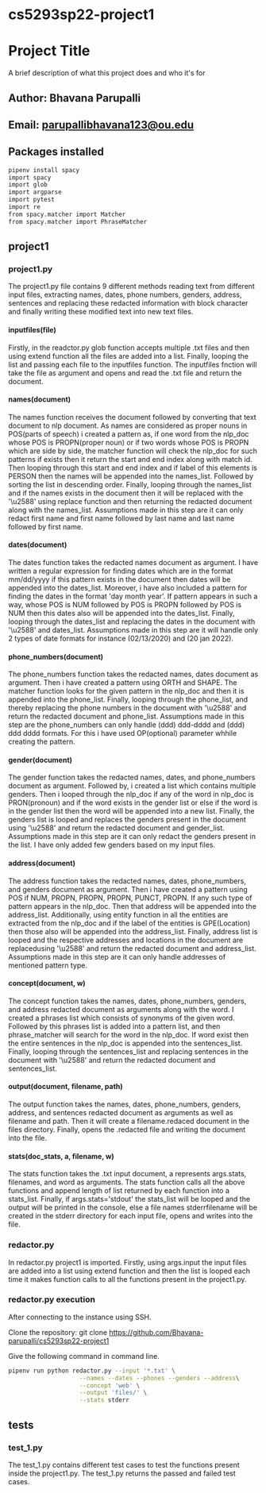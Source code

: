 # cs5293sp22-project1

# Project Title

A brief description of what this project does and who it's for

## Author: Bhavana Parupalli
## Email: parupallibhavana123@ou.edu
## Packages installed
```bash
pipenv install spacy
import spacy
import glob
import argparse 
import pytest
import re
from spacy.matcher import Matcher
from spacy.matcher import PhraseMatcher
```
## project1
### project1.py
The project1.py file contains 9 different methods reading text from different input files, extracting names, dates, phone numbers, genders, address, sentences and replacing these redacted information with block character and finally writing these modified text into new text files.
#### inputfiles(file)
Firstly, in the readctor.py glob function accepts multiple .txt files and then using extend function all the files are added into a list. Finally, looping the list and passing each file to the inputfiles function. 
The inputfiles fnction will take the file as argument and opens and read the .txt file and return the document.
#### names(document)
The names function receives the document followed by converting that text document to nlp document. As names are considered as proper nouns in POS(parts of speech) i created a pattern as, if one word from the nlp_doc whose POS is PROPN(proper noun) or if two words whose POS is PROPN which are side by side, the matcher function will check the nlp_doc for such patterns if exists then it return the start and end index along with match id. Then looping through this start and end index and if label of this elements is PERSON then the names will be appended into the names_list. Followed by sorting the list in descending order. Finally, looping through the names_list and if the names exists in the document then it will be replaced with the '\u2588' using replace function and then returning the redacted document along with the names_list. Assumptions made in this step are it can only redact first name and first name followed by last name and last name followed by first name.
#### dates(document)
The dates function takes the redacted names document as argument. I have written a regular expression for finding dates which are in the format mm/dd/yyyy if this pattern exists in the document then dates will be appended into the dates_list. Moreover, i have also included a pattern for finding the dates in the format 'day month year'. If pattern appears in such a way, whose POS is NUM followed by POS is PROPN followed by POS is NUM then this dates also will be appended into the dates_list. Finally, looping through the dates_list and replacing the dates in the document with '\u2588' and dates_list. Assumptions made in this step are it will handle only 2 types of date formats for instance (02/13/2020) and (20 jan 2022).
#### phone_numbers(document)
The phone_numbers function takes the redacted names, dates document as argument. Then i have created a pattern using ORTH and SHAPE. The matcher function looks for the given pattern in the nlp_doc and then it is appended into the phone_list.  Finally, looping through the phone_list, and thereby replacing the phone numbers in the document with '\u2588' and return the redacted document and phone_list. Assumptions made in this step are the phone_numbers can only handle (ddd) ddd-dddd and (ddd) ddd dddd formats. For this i have used OP(optional) parameter whhile creating the pattern.
#### gender(document)
The gender function takes the redacted names, dates, and phone_numbers document as argument. Followed by, i created a list which contains multiple genders. Then i looped through the nlp_doc if any of the word in nlp_doc is PRON(pronoun) and if the word exists in the gender list or else if the word is in the gender list then the word will be appended into a new list. Finally, the genders list is looped and replaces the genders present in the document using '\u2588' and return the redacted document and gender_list. Assumptions made in this step are it can only redact the genders present in the list. I have only added few genders based on my input files.
#### address(document)
The address function takes the redacted names, dates, phone_numbers, and genders document as argument. Then i have created a pattern using POS if NUM, PROPN, PROPN, PROPN, PUNCT, PROPN. If any such type of pattern appears in the nlp_doc. Then that address will be appended into the address_list. Additionally, using entity function in all the entities are extracted from the nlp_doc and if the label of the entities is GPE(Location) then those also will be appended into the address_list. Finally, address list is looped and the respective addresses and locations in the document are replacedusing '\u2588' and return the redacted document and address_list. Assumptions made in this step are it can only handle addresses of mentioned pattern type.
#### concept(document, w)
The concept function takes the names, dates, phone_numbers, genders, and address redacted document as arguments along with the word. I created a phrases list which consists of synonyms of the given word. Followed by this phrases list is added into a pattern list, and then phrase_matcher will search for the word in the nlp_doc. If word exist then the entire sentences in the nlp_doc is appended into the sentences_list. Finally, looping through the sentences_list and replacing sentences in the document with '\u2588' and return the redacted document and sentences_list.
#### output(document, filename, path)
The output function takes the names, dates, phone_numbers, genders, address, and sentences redacted document as arguments as well as filename and path. Then it will create a filename.redaced document in the files directory. Finally, opens the .redacted file and writing the document into the file.
#### stats(doc_stats, a, filename, w)
The stats function takes the .txt input document, a represents args.stats, filenames, and word as arguments. The stats function calls all the above functions and append length of list returned by each function into a stats_list. Finally, if args.stats='stdout' the stats_list will be looped and the output will be printed in the console, else a file names stderrfilename will be created in the stderr directory for each input file, opens and writes into the file.
### redactor.py
In redactor.py project1 is imported. Firstly, using args.input the input files are added into a list using extend function and then the list is looped each time it makes function calls to all the functions present in the project1.py.
### redactor.py execution
After connecting to the instance using SSH.

Clone the repository: git clone https://github.com/Bhavana-parupalli/cs5293sp22-project1

Give the following command in command line.
```bash
pipenv run python redactor.py --input '*.txt' \
                    --names --dates --phones --genders --address\
                    --concept 'web' \
                    --output 'files/' \
                    --stats stderr
```
## tests
### test_1.py
The test_1.py contains different test cases to test the functions present inside the project1.py. The test_1.py returns the passed and failed test cases.
